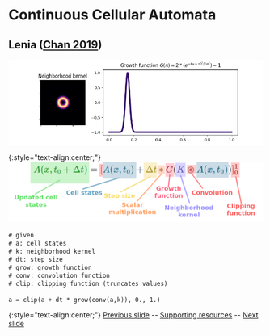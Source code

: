 # Continuous Cellular Automata 
## Lenia ([Chan 2019](https://www.complex-systems.com/abstracts/v28_i03_a01/))

<div align="center">
  <img src="https://raw.githubusercontent.com/riveSunder/fractal_persistence/master/docs/assets/kernel_growth.png" width=768 alt="neighborhood kernel and growth function used in Lenia">
</div>

{:style="text-align:center;"}
![Lenia update equation](https://raw.githubusercontent.com/riveSunder/fractal_persistence/master/docs/assets/lenia_update.png)

```
# given
# a: cell states
# k: neighborhood kernel
# dt: step size
# grow: growth function
# conv: convolution function
# clip: clipping function (truncates values)

a = clip(a + dt * grow(conv(a,k)), 0., 1.)
```


{:style="text-align:center;"}
[Previous slide](https://rivesunder.github.io/fractal_persistence/al24_slide_000b) -- [Supporting resources](https://rivesunder.github.io/fractal_persistence) -- [Next slide](https://rivesunder.github.io/fractal_persistence/al24_slide_001b)
